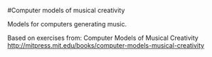 #Computer models of musical creativity

Models for computers generating music.

Based on exercises from: Computer Models of Musical Creativity http://mitpress.mit.edu/books/computer-models-musical-creativity